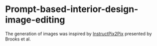 # Prompt-based-interior-design-image-editing

The generation of images was inspired by [InstructPix2Pix](https://arxiv.org/abs/2211.09800) presented by Brooks et al. 
